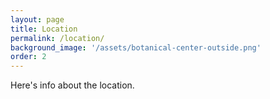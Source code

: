 ```yaml
---
layout: page
title: Location
permalink: /location/
background_image: '/assets/botanical-center-outside.png'
order: 2
---
```


Here's info about the location.
